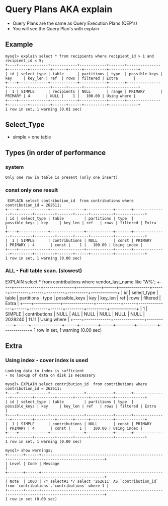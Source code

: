 # Query Plans AKA explain 

   * Query Plans are the same as Query Execution Plans (QEP's) 
   * You will see the Query Plan's with explain 
   
## Example 

```
mysql> explain select * from recipients where recipient_id > 1 and recipient_id < 5;
+----+-------------+------------+------------+-------+---------------+---------+---------+------+------+----------+-------------+
| id | select_type | table      | partitions | type  | possible_keys | key     | key_len | ref  | rows | filtered | Extra       |
+----+-------------+------------+------------+-------+---------------+---------+---------+------+------+----------+-------------+
|  1 | SIMPLE      | recipients | NULL       | range | PRIMARY       | PRIMARY | 4       | NULL |    1 |   100.00 | Using where |
+----+-------------+------------+------------+-------+---------------+---------+---------+------+------+----------+-------------+
1 row in set, 1 warning (0.01 sec)
```

## Select_Type 
  
  * simple = one table 


## Types (in order of performance

### system 

```
Only one row in table is present (only one insert) 
```

### const only one result 

```
 EXPLAIN select contribution_id  from contributions where contribution_id = 262611;
+----+-------------+---------------+------------+-------+---------------+---------+---------+-------+------+----------+-------------+
| id | select_type | table         | partitions | type  | possible_keys | key     | key_len | ref   | rows | filtered | Extra       |
+----+-------------+---------------+------------+-------+---------------+---------+---------+-------+------+----------+-------------+
|  1 | SIMPLE      | contributions | NULL       | const | PRIMARY       | PRIMARY | 4       | const |    1 |   100.00 | Using index |
+----+-------------+---------------+------------+-------+---------------+---------+---------+-------+------+----------+-------------+
1 row in set, 1 warning (0.00 sec)

```

### ALL - Full table scan. (slowest) 

EXPLAIN select * from contributions where vendor_last_name like 'W%';
+----+-------------+---------------+------------+------+---------------+------+---------+------+---------+----------+-------------+
| id | select_type | table         | partitions | type | possible_keys | key  | key_len | ref  | rows    | filtered | Extra       |
+----+-------------+---------------+------------+------+---------------+------+---------+------+---------+----------+-------------+
|  1 | SIMPLE      | contributions | NULL       | ALL  | NULL          | NULL | NULL    | NULL | 2028240 |    11.11 | Using where |
+----+-------------+---------------+------------+------+---------------+------+---------+------+---------+----------+-------------+
1 row in set, 1 warning (0.00 sec)


## Extra 

### Using index - cover index is used 

```
Looking data in index is sufficient 
- no lookup of data on disk is necessary 
```

```
mysql> EXPLAIN select contribution_id  from contributions where contribution_id = 262611;
+----+-------------+---------------+------------+-------+---------------+---------+---------+-------+------+----------+-------------+
| id | select_type | table         | partitions | type  | possible_keys | key     | key_len | ref   | rows | filtered | Extra       |
+----+-------------+---------------+------------+-------+---------------+---------+---------+-------+------+----------+-------------+
|  1 | SIMPLE      | contributions | NULL       | const | PRIMARY       | PRIMARY | 4       | const |    1 |   100.00 | Using index |
+----+-------------+---------------+------------+-------+---------------+---------+---------+-------+------+----------+-------------+
1 row in set, 1 warning (0.00 sec)

mysql> show warnings;
+-------+------+--------------------------------------------------------------------------------------------------+
| Level | Code | Message                                                                                          |
+-------+------+--------------------------------------------------------------------------------------------------+
| Note  | 1003 | /* select#1 */ select '262611' AS `contribution_id` from `contributions`.`contributions` where 1 |
+-------+------+--------------------------------------------------------------------------------------------------+
1 row in set (0.00 sec)



